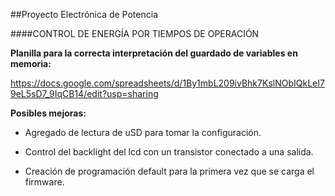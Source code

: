 ##Proyecto Electrónica de Potencia

####CONTROL DE ENERGÍA POR TIEMPOS DE OPERACIÓN


**Planilla para la correcta interpretación del guardado de variables en memoria:** 

https://docs.google.com/spreadsheets/d/1By1mbL209ivBhk7KslNObIQkLeI79eL5sD7_9IqCB14/edit?usp=sharing

**Posibles mejoras:** 

- Agregado de lectura de uSD para tomar la configuración.

- Control del backlight del lcd con un transistor conectado a una salida.

- Creación de programación default para la primera vez que se carga el firmware.
